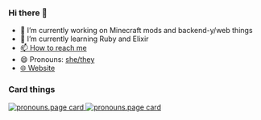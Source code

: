 ### Hi there 👋

- 🔭 I’m currently working on Minecraft mods and backend-y/web things
- 🌱 I’m currently learning Ruby and Elixir
- [📫 How to reach me](https://notme.ml/u/ash)
- 😄 Pronouns: [she/they](https://pronoun.is/she?or=they)
- [🌐 Website](https://ashhhleyyy.dev)

### Card things

[
![pronouns.page card](https://pronouns-page.s3.eu-west-1.amazonaws.com/card/en/ashhhleyyy-01FVJSXJE21PF954CTBFKZG024.png#gh-light-mode-only)
![pronouns.page card](https://pronouns-page.s3.eu-west-1.amazonaws.com/card/en/ashhhleyyy-01FS831KXGPD1RTXCPP5KECK7S-dark.png#gh-dark-mode-only)
](https://pronouns.page/@ashhhleyyy)
